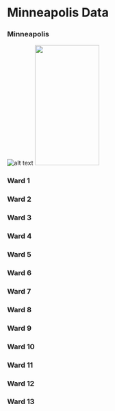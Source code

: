 # Minneapolis Data

### Minneapolis

![alt text](https://raw.githubusercontent.com/skyydog1/mplsRentAnalysis/refs/heads/main/Images/Log%20Total%20Property%20Value%20(Normalized).jpg)
<img src="[https://i.imgur.com/ZWnhY9T.png](https://raw.githubusercontent.com/skyydog1/mplsRentAnalysis/refs/heads/main/Images/Log%20Total%20Property%20Value%20(Normalized).jpg)" width="150" height="280">
### Ward 1

### Ward 2

### Ward 3

### Ward 4

### Ward 5

### Ward 6

### Ward 7

### Ward 8

### Ward 9

### Ward 10

### Ward 11

### Ward 12

### Ward 13




